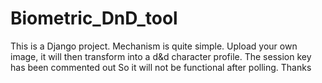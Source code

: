 # Biometric_DnD_tool
This is a Django project. Mechanism is quite simple. Upload your own image, it will then transform into a d&d character profile. The session key has been commented out So 
it will not be functional after polling. Thanks
